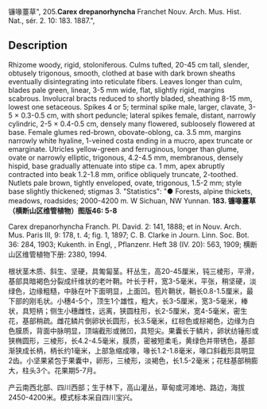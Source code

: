 镰喙薹草",
205.**Carex drepanorhyncha** Franchet Nouv. Arch. Mus. Hist. Nat., sér. 2. 10: 183. 1887.",

## Description
Rhizome woody, rigid, stoloniferous. Culms tufted, 20-45 cm tall, slender, obtusely trigonous, smooth, clothed at base with dark brown sheaths eventually disintegrating into reticulate fibers. Leaves longer than culm, blades pale green, linear, 3-5 mm wide, flat, slightly rigid, margins scabrous. Involucral bracts reduced to shortly bladed, sheathing 8-15 mm, lowest one setaceous. Spikes 4 or 5; terminal spike male, larger, clavate, 3-5 × 0.3-0.5 cm, with short peduncle; lateral spikes female, distant, narrowly cylindric, 2-5 × 0.4-0.5 cm, densely many flowered, subloosely flowered at base. Female glumes red-brown, obovate-oblong, ca. 3.5 mm, margins narrowly white hyaline, 1-veined costa ending in a mucro, apex truncate or emarginate. Utricles yellow-green and ferruginous, longer than glume, ovate or narrowly elliptic, trigonous, 4.2-4.5 mm, membranous, densely hispid, base gradually attenuate into stipe ca. 1 mm, apex abruptly contracted into beak 1.2-1.8 mm, orifice obliquely truncate, 2-toothed. Nutlets pale brown, tightly enveloped, ovate, trigonous, 1.5-2 mm; style base slightly thickened; stigmas 3.
  "Statistics": "● Forests, alpine thickets, meadows, roadsides; 2000-4200 m. W Sichuan, NW Yunnan.
**183. 镰喙薹草（横断山区维管植物）图版46: 5-8**

Carex drepanorhyncha Franch. Pl. David. 2: 141, 1888; et in Nouv. Arch. Mus. Paris III, 9: 178, t. 4; fig. 1, 1897; C. B. Clarke in Journ. Linn. Soc. Bot. 36: 284, 1903; Kukenth. in Engl, , Pflanzenr. Heft 38 (IV. 20): 563, 1909; 横断山区维管植物下册: 2380, 1994.

根状茎木质、斜生、坚硬，具匍匐茎。秆丛生，高20-45厘米，钝三棱形，平滑，基部具暗褐色分裂成纤维状的老叶鞘。叶长于秆，宽3-5毫米，平张，稍坚硬，淡绿色，边缘粗糙，中脉在叶下面明显，上面凹。苞片鞘状，鞘长0.8-1.5厘米，最下部的刚毛状。小穗4-5个，顶生1个雄性，粗大，长3-5厘米，宽3-5毫米，棒状，具短柄；侧生小穗雌性，远离，狭圆柱形，长2-5厘米，宽4-5毫米，密生花，基部稍疏。雌花鳞片倒卵状长圆形，长3.5毫米，红棕色或棕褐色，边缘为白色膜质，背面中脉明显，顶端截形或微凹，具短尖。果囊长于鳞片，卵状纺锤形或狭椭圆形，三棱形，长4.2-4.5毫米，膜质，密被短柔毛，黄绿色并带锈色，基部渐狭成长柄，柄长约1毫米，上部急缩成喙，喙长1.2-1.8毫米，喙口斜截形具明显2齿。小坚果紧包于果囊中，卵形，三棱形，淡褐色，长1.5-2毫米；花柱基部稍膨大，柱头3个。花果期5-7月。

产云南西北部、四川西部；生于林下，高山灌丛，草甸或河滩地、路边，海拔2450-4200米。模式标本采自四川宝兴。
